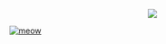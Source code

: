 <p align="center">
  <img src="https://dero2y.neocities.org/derocats.png" />
</p>

<a href="https://www.youtube.com/watch?v=ZuyhdtAxnz4">
<img src="https://dero2y.neocities.org/derocats.png" alt="meow">
</a>
